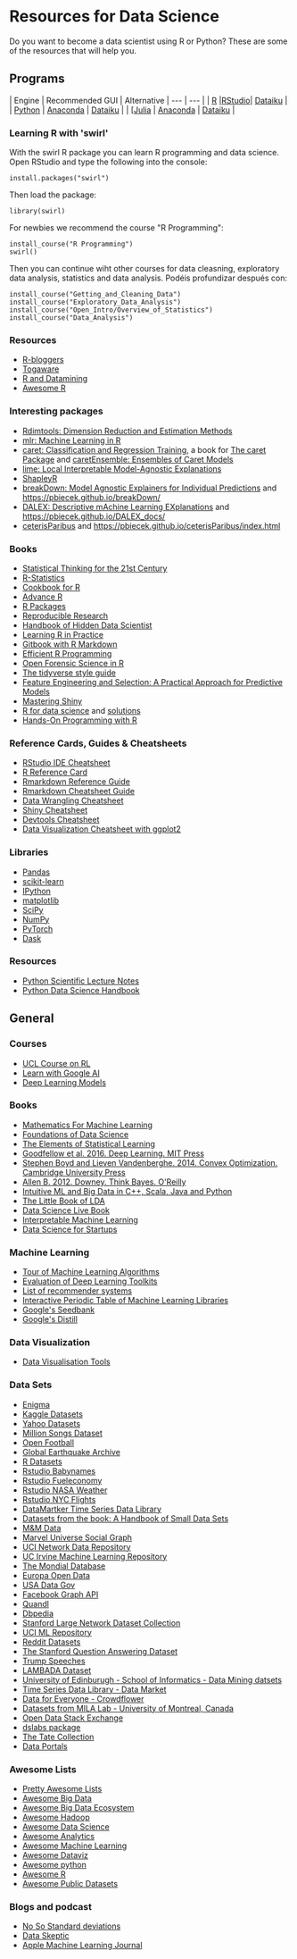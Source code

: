 Resources for Data Science
================

Do you want to become a data scientist using R or Python? These are some of the resources that will help you.

## Programs

| Engine | Recommended GUI | Alternative |
--- | --- |
| [R](www.r-project.org) |[RStudio](www.rstudio.com)| [Dataiku](https://www.dataiku.com) |
| [Python](https://www.python.org) | [Anaconda](https://www.anaconda.com) | [Dataiku](https://www.dataiku.com) |
| [[Julia](https://julialang.org) | [Anaconda](https://www.anaconda.com) | [Dataiku](https://www.dataiku.com) |

### Learning R with 'swirl'

With the swirl R package you can learn R programming and data science. Open RStudio  and type the following into the console:

```
install.packages("swirl")
```

Then load the package:

```
library(swirl)
```

For newbies we recommend the course "R Programming":

```
install_course("R Programming")
swirl()
```
Then you can continue wiht other courses for data cleasning, exploratory data analysis, statistics and data analysis.
Podéis profundizar después con:

```
install_course("Getting_and_Cleaning_Data")
install_course("Exploratory_Data_Analysis")
install_course("Open_Intro/Overview_of_Statistics")
install_course("Data_Analysis")
```

### Resources

- [R-bloggers](http://www.r-bloggers.com)
- [Togaware](http://onepager.togaware.com)
- [R and Datamining](http://www.rdatamining.com)
- [Awesome R](https://awesome-r.com)

### Interesting packages

- [Rdimtools: Dimension Reduction and Estimation Methods](https://cran.r-project.org/web/packages/Rdimtools/index.html)
- [mlr: Machine Learning in R](https://cran.r-project.org/web/packages/mlr/index.html)
- [caret: Classification and Regression Training](https://cran.r-project.org/web/packages/caret/index.html), a book for  [The caret Package](https://topepo.github.io/caret/index.html) and [caretEnsemble: Ensembles of Caret Models](https://cran.r-project.org/web/packages/caretEnsemble/)
- [lime: Local Interpretable Model-Agnostic Explanations](https://cran.r-project.org/web/packages/lime/index.html)
- [ShapleyR](https://github.com/redichh/ShapleyR)
- [breakDown: Model Agnostic Explainers for Individual Predictions](https://cran.r-project.org/web/packages/breakDown/index.html) and https://pbiecek.github.io/breakDown/
- [DALEX: Descriptive mAchine Learning EXplanations](https://github.com/pbiecek/DALEX) and https://pbiecek.github.io/DALEX_docs/
- [ceterisParibus](https://github.com/pbiecek/ceterisParibus) and https://pbiecek.github.io/ceterisParibus/index.html

### Books

- [Statistical Thinking for the 21st Century](http://statsthinking21.org/index.html)
- [R-Statistics](http://r-statistics.co)
- [Cookbook for R](http://www.cookbook-r.com)
- [Advance R](http://adv-r.had.co.nz)
- [R Packages](http://r-pkgs.had.co.nz)
- [Reproducible Research](http://christophergandrud.github.io/RepResR-RStudio)
- [Handbook of Hidden Data Scientist](http://ondrej-kvasnovsky.gitbooks.io/handbook-of-hidden-data-scientist/content/index.html)
- [Learning R in Practice](http://jiayiliu.gitbooks.io/learning-r-in-practice/content/index.html)
- [Gitbook with R Markdown](http://jbryer.gitbooks.io/rgitbook/content/index.html)
- [Efficient R Programming](https://bookdown.org/csgillespie/efficientR)
- [Open Forensic Science in R](https://sctyner.github.io/OpenForSciR/)
- [The tidyverse style guide](http://style.tidyverse.org)
- [Feature Engineering and Selection: A Practical Approach for Predictive Models](http://www.feat.engineering/index.html)
- [Mastering Shiny](https://mastering-shiny.org/index.html)
- [R for data science](https://r4ds.had.co.nz) and [solutions](https://jrnold.github.io/r4ds-exercise-solutions/)
- [Hands-On Programming with R](https://rstudio-education.github.io/hopr/)

### Reference Cards, Guides & Cheatsheets

- [RStudio IDE Cheatsheet](http://www.rstudio.com/wp-content/uploads/2016/01/rstudio-IDE-cheatsheet.pdf)
- [R Reference Card](http://cran.r-project.org/doc/contrib/Short-refcard.pdf)
- [Rmarkdown Reference Guide](http://www.rstudio.com/wp-content/uploads/2015/03/rmarkdown-reference.pdf)
- [Rmarkdown Cheatsheet Guide](http://www.rstudio.com/wp-content/uploads/2015/02/rmarkdown-cheatsheet.pdf)
- [Data Wrangling Cheatsheet](http://www.rstudio.com/wp-content/uploads/2015/02/data-wrangling-cheatsheet.pdf
)
- [Shiny Cheatsheet](http://www.rstudio.com/wp-content/uploads/2016/01/shiny-cheatsheet.pdf)
- [Devtools Cheatsheet](http://www.rstudio.com/wp-content/uploads/2015/03/devtools-cheatsheet.pdf)
- [Data Visualization Cheatsheet with ggplot2](http://www.rstudio.com/wp-content/uploads/2015/12/ggplot2-cheatsheet-2.0.pdf)

### Libraries

- [Pandas](http://pandas.pydata.org/)
- [scikit-learn](http://scikit-learn.org)
- [IPython](http://ipython.org)
- [matplotlib](http://matplotlib.org)
- [SciPy](http://www.scipy.org)
- [NumPy](http://www.numpy.org)
- [PyTorch](https://pytorch.org)
- [Dask](https://dask.pydata.org)

### Resources

- [Python Scientific Lecture Notes](http://scipy-lectures.github.io/index.html)
- [Python Data Science Handbook](https://github.com/jakevdp/PythonDataScienceHandbook)

## General

### Courses

- [UCL Course on RL](http://www0.cs.ucl.ac.uk/staff/d.silver/web/Teaching.html)
- [Learn with Google AI](https://ai.google/education/#?modal_active=none)
- [Deep Learning Models](https://github.com/rasbt/deeplearning-models)

### Books

- [Mathematics For Machine Learning](https://github.com/mml-book/mml-book.github.io)
- [Foundations of Data Science](https://www.cs.cornell.edu/jeh/book.pdf)
- [The Elements of 
Statistical Learning](https://web.stanford.edu/~hastie/Papers/ESLII.pdf)
- [Goodfellow et al. 2016. Deep Learning. MIT Press](http://www.deeplearningbook.org)
- [Stephen Boyd and Lieven Vandenberghe. 2014. Convex Optimization. Cambridge University Press](http://stanford.edu/~boyd/cvxbook/)
- [Allen B. 2012. Downey. Think Bayes. O'Reilly](http://greenteapress.com/wp/think-bayes/)
- [Intuitive ML and Big Data in C++, Scala, Java and Python](http://www.kareemalkaseer.com/books/ml)
- [The Little Book of LDA](https://ldabook.com)
- [Data Science Live Book](https://livebook.datascienceheroes.com)
- [Interpretable Machine Learning](https://christophm.github.io/interpretable-ml-book/)
- [Data Science for Startups](https://bgweber.github.io)

### Machine Learning

- [Tour of Machine Learning Algorithms](http://machinelearningmastery.com/a-tour-of-machine-learning-algorithms/)
- [Evaluation of Deep Learning Toolkits](https://github.com/zer0n/deepframeworks)
- [List of recommender systems](https://github.com/grahamjenson/list_of_recommender_systems)
- [Interactive Periodic Table of Machine Learning Libraries](http://www.mln.io/resources/periodic-table/)
- [Google's Seedbank](http://tools.google.com/seedbank/)
- [Google's Distill](https://distill.pub)

### Data Visualization

- [Data Visualisation Tools](http://keshif.me/demo/VisTools)

### Data Sets

- [Enigma](http://enigma.io/)
- [Kaggle Datasets](https://www.kaggle.com/datasets)
- [Yahoo Datasets](https://webscope.sandbox.yahoo.com/)
- [Million Songs Dataset](http://labrosa.ee.columbia.edu/millionsong/pages/getting-dataset)
- [Open Football](https://openfootball.github.io/)
- [Global Earthquake Archive](http://www.emidius.eu/GEH/)
- [R Datasets](http://stat.ethz.ch/R-manual/R-patched/library/datasets/html/00Index.html)
- [Rstudio Babynames](https://github.com/hadley/babynames)
- [Rstudio  Fueleconomy](https://github.com/hadley/fueleconomy)
- [Rstudio NASA Weather](https://github.com/hadley/nasaweather)
- [Rstudio NYC Flights](https://github.com/hadley/nycflights13)
- [DataMartker Time Series Data Library](https://datamarket.com/data/list/?q=provider:tsdl)
- [Datasets from the book: A Handbook of Small Data Sets](http://www.stat.ncsu.edu/research/sas/sicl/data/)
- [M&M Data](http://www.math.uah.edu/stat/data/MM.html)
- [Marvel Universe Social Graph](https://syntagmatic.github.io/exposedata/marvel/)
- [UCI Network Data Repository](http://networkdata.ics.uci.edu/index.php)
- [UC Irvine Machine Learning Repository](http://archive.ics.uci.edu/ml/)
- [The Mondial Database](http://www.dbis.informatik.uni-goettingen.de/Mondial/)
- [Europa Open Data](http://open-data.europa.eu/es/data/)
- [USA Data Gov](http://www.data.gov/)
- [Facebook Graph API](https://developers.facebook.com/docs/graph-api)
- [Quandl](https://www.quandl.com/help/getting-started)
- [Dbpedia](http://wiki.dbpedia.org)
- [Stanford Large Network Dataset Collection](http://snap.stanford.edu/data/index.html)
- [UCI ML Repository](https://archive.ics.uci.edu/ml/index.html)
- [Reddit Datasets](https://www.reddit.com/r/datasets)
- [The Stanford Question Answering Dataset](https://stanford-qa.com/)
- [Trump Speeches](https://github.com/ryanmcdermott/trump-speeches)
- [LAMBADA Dataset](http://clic.cimec.unitn.it/lambada/)
- [University of Edinburugh - School of Informatics - Data Mining datsets](http://www.inf.ed.ac.uk/teaching/courses/dme/html/datasets0405.html)
- [Time Series Data Library - Data Market](https://datamarket.com/data/list/?q=provider:tsdl)
- [Data for Everyone - Crowdflower](https://www.crowdflower.com/data-for-everyone/)
- [Datasets from MILA Lab - University of Montreal, Canada](https://mila.umontreal.ca/en/publications/public-datasets/)
- [Open Data Stack Exchange](http://opendata.stackexchange.com)
- [dslabs package](https://cran.r-project.org/web/packages/dslabs/index.html)
- [The Tate Collection](https://github.com/tategallery/collection)
- [Data Portals](http://dataportals.org)

### Awesome Lists

- [Pretty Awesome Lists](https://www.prettyawesomelists.com)
- [Awesome Big Data](https://github.com/onurakpolat/awesome-bigdata)
- [Awesome Big Data Ecosystem](https://github.com/zenkay/bigdata-ecosystem)
- [Awesome Hadoop](https://github.com/youngwookim/awesome-hadoop)
- [Awesome Data Science](https://github.com/okulbilisim/awesome-datascience)
- [Awesome Analytics](https://github.com/onurakpolat/awesome-analytics)
- [Awesome Machine Learning](https://github.com/josephmisiti/awesome-machine-learning)
- [Awesome Dataviz](https://github.com/fasouto/awesome-dataviz)
- [Awesome python](https://github.com/vinta/awesome-python)
- [Awesome R](https://github.com/qinwf/awesome-R)
- [Awesome Public Datasets](https://github.com/caesar0301/awesome-public-datasets)

### Blogs and podcast

- [No So Standard deviations](http://nssdeviations.com)
- [Data Skeptic](https://dataskeptic.com)
- [Apple Machine Learning Journal](https://machinelearning.apple.com)
